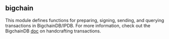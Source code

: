 ## bigchain 

This module defines functions for preparing, signing, sending, and querying transactions in BigchainDB/IPDB. For more information, check out the BigchainDB [doc](https://docs.bigchaindb.com/projects/py-driver/en/latest/handcraft.html) on handcrafting transactions.